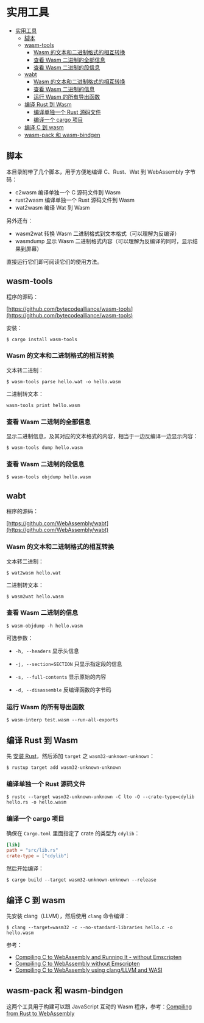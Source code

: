 # 实用工具

<!-- @import "[TOC]" {cmd="toc" depthFrom=1 depthTo=6 orderedList=false} -->

<!-- code_chunk_output -->

- [实用工具](#实用工具)
  - [脚本](#脚本)
  - [wasm-tools](#wasm-tools)
    - [Wasm 的文本和二进制格式的相互转换](#wasm-的文本和二进制格式的相互转换)
    - [查看 Wasm 二进制的全部信息](#查看-wasm-二进制的全部信息)
    - [查看 Wasm 二进制的段信息](#查看-wasm-二进制的段信息)
  - [wabt](#wabt)
    - [Wasm 的文本和二进制格式的相互转换](#wasm-的文本和二进制格式的相互转换-1)
    - [查看 Wasm 二进制的信息](#查看-wasm-二进制的信息)
    - [运行 Wasm 的所有导出函数](#运行-wasm-的所有导出函数)
  - [编译 Rust 到 Wasm](#编译-rust-到-wasm)
    - [编译单独一个 Rust 源码文件](#编译单独一个-rust-源码文件)
    - [编译一个 cargo 项目](#编译一个-cargo-项目)
  - [编译 C 到 wasm](#编译-c-到-wasm)
  - [wasm-pack 和 wasm-bindgen](#wasm-pack-和-wasm-bindgen)

<!-- /code_chunk_output -->

## 脚本

本目录附带了几个脚本，用于方便地编译 C、Rust、Wat 到 WebAssembly 字节码：

- c2wasm 编译单独一个 C 源码文件到 Wasm
- rust2wasm 编译单独一个 Rust 源码文件到 Wasm
- wat2wasm 编译 Wat 到 Wasm

另外还有：

- wasm2wat 转换 Wasm 二进制格式到文本格式（可以理解为反编译）
- wasmdump 显示 Wasm 二进制格式内容（可以理解为反编译的同时，显示结果到屏幕）

直接运行它们即可阅读它们的使用方法。

## wasm-tools

程序的源码：

[https://github.com/bytecodealliance/wasm-tools](https://github.com/bytecodealliance/wasm-tools)

安装：

`$ cargo install wasm-tools`

### Wasm 的文本和二进制格式的相互转换

文本转二进制：

`$ wasm-tools parse hello.wat -o hello.wasm`

二进制转文本：

`wasm-tools print hello.wasm`

### 查看 Wasm 二进制的全部信息

显示二进制信息，及其对应的文本格式的内容，相当于一边反编译一边显示内容：

`$ wasm-tools dump hello.wasm`

### 查看 Wasm 二进制的段信息

`$ wasm-tools objdump hello.wasm`

## wabt

程序的源码：

[https://github.com/WebAssembly/wabt](https://github.com/WebAssembly/wabt)

### Wasm 的文本和二进制格式的相互转换

文本转二进制：

`$ wat2wasm hello.wat`

二进制转文本：

`$ wasm2wat hello.wasm`

### 查看 Wasm 二进制的信息

`$ wasm-objdump -h hello.wasm`

可选参数：

- `-h, --headers`
  显示头信息

- `-j, --section=SECTION`
  只显示指定段的信息

- `-s, --full-contents`
  显示原始的内容

- `-d, --disassemble`
  反编译函数的字节码

### 运行 Wasm 的所有导出函数

`$ wasm-interp test.wasm --run-all-exports`

## 编译 Rust 到 Wasm

先 [安装 Rust](https://www.rust-lang.org/tools/install)，然后添加 `target` 之 `wasm32-unknown-unknown`：

`$ rustup target add wasm32-unknown-unknown`

### 编译单独一个 Rust 源码文件

`$ rustc --target wasm32-unknown-unknown -C lto -O --crate-type=cdylib hello.rs -o hello.wasm`

### 编译一个 cargo 项目

确保在 `Cargo.toml` 里面指定了 crate 的类型为 `cdylib`：

```toml
[lib]
path = "src/lib.rs"
crate-type = ["cdylib"]
```

然后开始编译：

`$ cargo build --target wasm32-unknown-unknown --release`

## 编译 C 到 wasm

先安装 clang（LLVM），然后使用 `clang` 命令编译：

`$ clang --target=wasm32 -c --no-standard-libraries hello.c -o hello.wasm`

参考：

- [Compiling C to WebAssembly and Running It - without Emscripten](https://depth-first.com/articles/2019/10/16/compiling-c-to-webassembly-and-running-it-without-emscripten/)
- [Compiling C to WebAssembly without Emscripten](https://dassur.ma/things/c-to-webassembly/)
- [Compiling C to WebAssembly using clang/LLVM and WASI](https://00f.net/2019/04/07/compiling-to-webassembly-with-llvm-and-clang/)

## wasm-pack 和 wasm-bindgen

这两个工具用于构建可以跟 JavaScript 互动的 Wasm 程序，参考：[Compiling from Rust to WebAssembly](https://developer.mozilla.org/en-US/docs/WebAssembly/Rust_to_wasm)
